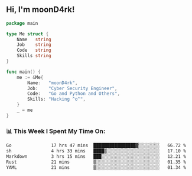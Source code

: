 <h2> Hi, I'm moonD4rk!</h2>

```go
package main

type Me struct {
	Name   string
	Job    string
	Code   string
	Skills string
}

func main() {
	me := &Me{
		Name:   "moonD4rk",
		Job:    "Cyber Security Engineer",
		Code:   "Go and Python and Others",
		Skills: "Hacking ^o^",
	}
	_ = me
}
```

<h3>📊 This Week I Spent My Time On:</h3>
<!-- <img align='right' src="https://github-readme-stats.vercel.app/api?username=moond4rk&show_icons=true&theme=radical", width="300" height="150"> -->

<!--START_SECTION:waka-->

```txt
Go               17 hrs 47 mins  ████████████████▓░░░░░░░░   66.72 %
sh               4 hrs 33 mins   ████▒░░░░░░░░░░░░░░░░░░░░   17.10 %
Markdown         3 hrs 15 mins   ███░░░░░░░░░░░░░░░░░░░░░░   12.21 %
Rust             21 mins         ▒░░░░░░░░░░░░░░░░░░░░░░░░   01.35 %
YAML             21 mins         ▒░░░░░░░░░░░░░░░░░░░░░░░░   01.34 %
```

<!--END_SECTION:waka-->

